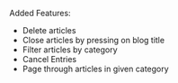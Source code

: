 Added Features:

- Delete articles
- Close articles by pressing on blog title
- Filter articles by category
- Cancel Entries
- Page through articles in given category
